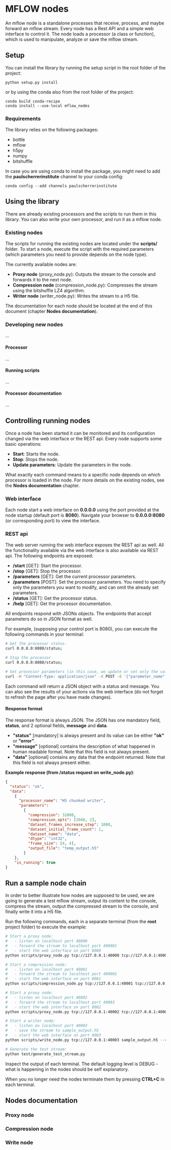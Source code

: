 # MFLOW nodes
An mflow node is a standalone processes that receive, process, and maybe forward an mflow stream.
Every node has a Rest API and a simple web interface to control it. The node loads a processor (a class or function), 
which is used to manipulate, analyze or save the mflow stream.

## Setup
You can install the library by running the setup script in the root folder of the project:

```
python setup.py install
```

or by using the conda also from the root folder of the project:

```
conda build conda-recipe
conda install --use-local mflow_nodes
```

### Requirements
The library relies on the following packages:

- bottle
- mflow
- h5py
- numpy
- bitshuffle

In case you are using conda to install the package, you might need to add the **paulscherrerinstitute** channel to 
your conda config:

```
conda config --add channels paulscherrerinstitute
```

## Using the library
There are already existing processors and the scripts to run them in this library. You can also write your 
own processor, and run it as a mflow node.

### Existing nodes
The scripts for running the existing nodes are located under the **scripts/** folder. To start a node, execute the 
script with the required parameters (which parameters you need to provide depends on the node type).

The currently available nodes are:

- **Proxy node** (proxy_node.py): Outputs the stream to the console and forwards it to the next node.
- **Compression node** (compression_node.py): Compresses the stream using the bitshuffle LZ4 algorithm.
- **Writer node** (writer_node.py): Writes the stream to a H5 file.

The documentation for each node should be located at the end of this document (chapter **Nodes documentation**).

### Developing new nodes
...
#### Processor
...
#### Running scripts
...
#### Processor documentation
...
## Controlling running nodes
Once a node has been started it can be monitored and its configuration changed via the web interface or the REST 
api. Every node supports some basic operations:

- **Start**: Starts the node.
- **Stop**: Stops the node.
- **Update parameters**: Update the parameters in the node.

What exactly each command means to a specific node depends on which processor is loaded in the node. For more details 
on the existing nodes, see the **Nodes documentation** chapter.

### Web interface
Each node start a web interface on **0.0.0.0** using the port provided at the node startup (default port is **8080**).
Navigate your browser to **0.0.0.0:8080** (or corresponding port) to view the interface.

### REST api
The web server running the web interface exposes the REST api as well. All the functionality available via the web 
interface is also available via REST api. The following endpoints are exposed:

- **/start** [GET]: Start the processor.
- **/stop** [GET]: Stop the processor.
- **/parameters** [GET]: Get the current processor parameters.
- **/parameters** [POST]: Set the processor parameters. You need to specify only the parameters you want to modify, and 
can omit the already set parameters.
- **/status** [GET]: Get the processor status.
- **/help** [GET]: Get the processor documentation.

All endpoints respond with JSONs objects. The endpoints that accept parameters do so in JSON format as well.

For example, (supposing your control port is 8080), you can execute the following commands in your terminal:
```bash
# Get the processor status.
curl 0.0.0.0:8080/status;

# Stop the processor
curl 0.0.0.0:8080/status;

# Set processor parameters (in this case, we update or set only the value of one parameter):
curl -H "Content-Type: application/json" -X POST -d '{"parameter_name":"parameter_value"}' 0.0.0.0:8080/parameters;
```

Each command will return a JSON object with a status and message. You can also see the results of your actions via 
the web interface (do not forget to refresh the page after you have made changes).

#### Response format
The response format is always JSON. The JSON has one mandatory field, **status**, and 2 optional fields, **message** 
and **data**.

- **"status"** [mandatory] is always present and its value can be either **"ok"** or **"error"**.
- **"message"** [optional] contains the description of what happened in human readable format. Note that this field 
is not always present.
- **"data"** [optional] contains any data that the endpoint returned. Note that this field is not always present either.

**Example response (from /status request on write\_node.py)**:
```json
{
  "status": "ok", 
  "data": 
    {
      "processor_name": "H5 chunked writer", 
      "parameters": 
        {
          "compression": 32008, 
          "compression_opts": [2048, 2], 
          "dataset_frames_increase_step": 1000, 
          "dataset_initial_frame_count": 1, 
          "dataset_name": "data", 
          "dtype": "int32", 
          "frame_size": [4, 4], 
          "output_file": "temp_output.h5"
        }
    },
    "is_running": true
}
```


## Run a sample node chain
In order to better illustrate how nodes are supposed to be used, we are going to generate a test mflow stream, output 
its content to the console, compress the stream, output the compressed stream to the console, and finally write it into 
a H5 file.

Run the following commands, each in a separate terminal (from the **root** project folder) to execute the example:
```bash
# Start a proxy node:
#   - listen on localhost port 40000
#   - forward the stream to localhost port 400001
#   - start the web interface on port 8080
python scripts/proxy_node.py tcp://127.0.0.1:40000 tcp://127.0.0.1:40001 --rest_port 8080
```

```bash
# Start a compression node:
#   - listen on localhost port 40001
#   - forward the stream to localhost port 400002
#   - start the web interface on port 8081
python scripts/compression_node.py tcp://127.0.0.1:40001 tcp://127.0.0.1:40002 --rest_port 8081
```

```bash
# Start a proxy node:
#   - listen on localhost port 40002
#   - forward the stream to localhost port 40003
#   - start the web interface on port 8082
python scripts/proxy_node.py tcp://127.0.0.1:40002 tcp://127.0.0.1:40003 --rest_port 8082
```
```bash
# Start a writer node:
#   - listen on localhost port 40003
#   - save the stream to sample_output.h5
#   - start the web interface on port 8083
python scripts/write_node.py tcp://127.0.0.1:40003 sample_output.h5 --rest_port 8083
```

```bash
# Generate the test stream:
python test/generate_test_stream.py
```

Inspect the output of each terminal. The default logging level is DEBUG - what is happening in the nodes should 
be self explanatory.

When you no longer need the nodes terminate them by pressing **CTRL+C** in each terminal.

## Nodes documentation

### Proxy node

### Compression node

### Write node
